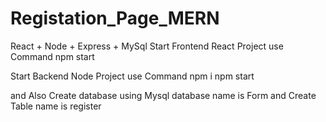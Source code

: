 # Registation_Page_MERN
React + Node + Express + MySql
Start Frontend React Project 
use Command
npm start


Start Backend Node Project 
use Command 
npm i
npm start

and Also Create database using Mysql 
database name is Form and Create Table name is register
